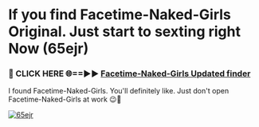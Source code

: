 # If you find Facetime-Naked-Girls Original. Just start to sexting right Now (65ejr)

<h3>🔴 CLICK HERE 🌐==►► <a href="https://tinyurl.com/mtbk5fxa" rel="nofollow">Facetime-Naked-Girls Updated finder</a></h3>

I found Facetime-Naked-Girls. You'll definitely like. Just don't open Facetime-Naked-Girls at work 😉💬

[![65ejr](https://i.imgur.com/Q8WKrnY.jpeg)](https://tinyurl.com/mtbk5fxa)
